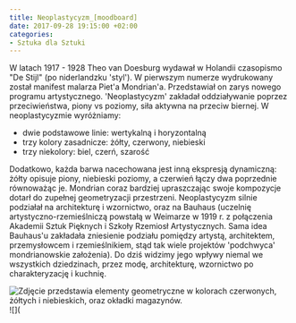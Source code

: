 ```yaml
---
title: Neoplastycyzm_[moodboard]
date: 2017-09-28 19:15:00 +02:00
categories:
- Sztuka dla Sztuki
---
```


W latach 1917 - 1928 Theo van Doesburg wydawał w Holandii czasopismo "De Stijl" (po niderlandzku 'styl'). W pierwszym numerze wydrukowany został manifest malarza Piet'a Mondrian'a. Przedstawiał on zarys nowego programu artystycznego. 'Neoplastycyzm' zakładał oddziaływanie poprzez przeciwieństwa, piony vs poziomy, siła aktywna na przeciw biernej. W neoplastycyzmie wyróżniamy:

* dwie podstawowe linie: wertykalną i horyzontalną
* trzy kolory zasadnicze: żółty, czerwony, niebieski
* trzy niekolory: biel, czerń, szarość


Dodatkowo, każda barwa nacechowana jest inną ekspresją dynamiczną: żółty opisuje piony, niebieski poziomy, a czerwień łączy dwa poprzednie równoważąc je. Mondrian coraz bardziej upraszczając swoje kompozycje dotarł do zupełnej geometryzacji przestrzeni.
Neoplastycyzm silnie podziałał na architekturę i wzornictwo, oraz na Bauhaus (uczelnię artystyczno-rzemieślniczą powstałą w Weimarze w 1919 r. z połączenia Akademii Sztuk Pięknych i Szkoły Rzemiosł Artystycznych. Sama idea Bauhaus'u zakładała zniesienie podziału pomiędzy artystą, architektem, przemysłowcem i rzemieślnikiem, stąd tak wiele projektów 'podchwyca' mondrianowskie założenia). Do dziś widzimy jego wpływy niemal we wszystkich dziedzinach, przez modę, architekturę, wzornictwo po charakteryzację i kuchnię. 


![Zdjęcie przedstawia elementy geometryczne w kolorach czerwonych, żółtych i niebieskich, oraz okładki magazynów.](https://assets1.ello.co/uploads/asset/attachment/6288152/ello-optimized-1e1c821b.jpg)
![](